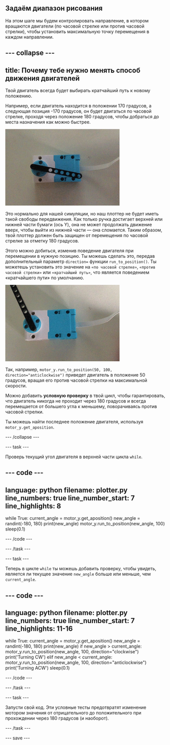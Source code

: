 ## Задаём диапазон рисования

На этом шаге мы будем контролировать направление, в котором вращаются двигатели (по часовой стрелке или против часовой стрелки), чтобы установить максимальную точку перемещения в каждом направлении.

--- collapse ---
---
title: Почему тебе нужно менять способ движения двигателей
---

Твой двигатель всегда будет выбирать кратчайший путь к новому положению.

Например, если двигатель находится в положении 170 градусов, а следующая позиция -170 градусов, он будет двигаться по часовой стрелке, проходя через положение 180 градусов, чтобы добраться до места назначения как можно быстрее.

![Видеоклип, показывающий двигатель LEGO® Technic™ с прикрепленным черным балочным элементом. Двигатель вращается, а прикрепленная балка вращается, как часовая стрелка, в ответ на данные. Двигатель поворачивается на полные 360 градусов, двигаясь по часовой стрелке и против часовой стрелки, а иногда проходя через нулевое положение в любом направлении.](images/motor_through_zero.gif)

Это нормально для нашей симуляции, но наш плоттер не будет иметь такой свободы передвижения. Как только ручка достигает верхней или нижней части бумаги (ось Y), она не может продолжать движение вверх, чтобы выйти из нижней части — она сломается. Таким образом, твой плоттер должен быть защищен от перемещения по часовой стрелке за отметку 180 градусов.

Этого можно добиться, изменив поведение двигателя при перемещении в нужную позицию. Ты можешь сделать это, передав дополнительный параметр `direction=` функции `run_to_position()`. Ты можетешь установить это значение на `«по часовой стрелке»`, `«против часовой стрелки»` или `«кратчайший путь»`, что является поведением «кратчайшего пути» по умолчанию.

![Видеоклип, показывающий двигатель LEGO® Technic™ с прикрепленным черным балочным элементом. Двигатель вращается, а прикрепленная балка вращается, как часовая стрелка, в ответ на данные. Двигатель поворачивается от 0 до 180 градусов, но никогда не проходит через ноль.](images/motor_not_zero.gif)

Так, например, `motor_y.run_to_position(50, 100, direction="anticlockwise")` приведет двигатель в положение 50 градусов, вращая его против часовой стрелки на максимальной скорости.

Можно добавить **условную проверку** в твой цикл, чтобы гарантировать, что двигатель никогда не проходит через 180 градусов и всегда перемещается от большего угла к меньшему, поворачиваясь против часовой стрелки.

Ты можешь найти последнее положение двигателя, используя `motor_y.get_aposition`.

--- /collapse ---

--- task ---

Проверь текущий угол двигателя в верхней части цикла `while`.

--- code ---
---
language: python filename: plotter.py line_numbers: true line_number_start: 7
line_highlights: 8
---

while True: current_angle = motor_y.get_aposition() new_angle = randint(-180, 180) print(new_angle) motor_y.run_to_position(new_angle, 100) sleep(0.1)

--- /code ---

--- /task ---

--- task ---

Теперь в цикле `while` ты можешь добавить проверку, чтобы увидеть, является ли текущее значение `new_angle` больше или меньше, чем `current_angle`.

--- code ---
---
language: python filename: plotter.py line_numbers: true line_number_start: 7
line_highlights: 11-16
---

while True: current_angle = motor_y.get_aposition() new_angle = randint(-180, 180) print(new_angle) if new_angle > current_angle: motor_y.run_to_position(new_angle, 100, direction="clockwise") print('Turning CW') elif new_angle < current_angle: motor_y.run_to_position(new_angle, 100, direction="anticlockwise") print('Turning ACW') sleep(0.1)

--- /code ---

--- /task ---

--- task ---

Запусти свой код. Эти условные тесты предотвратят изменение мотором значения от отрицательного до положительного при прохождении через 180 градусов (и наоборот).

--- /task ---

--- save ---

